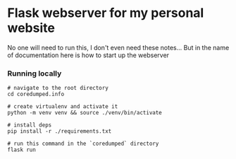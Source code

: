 # Flask webserver for my personal website

No one will need to run this, I don't even need these notes... But in the name of documentation here is how to start up the webserver

### Running locally
```
# navigate to the root directory
cd coredumped.info

# create virtualenv and activate it
python -m venv venv && source ./venv/bin/activate

# install deps
pip install -r ./requirements.txt

# run this command in the `coredumped` directory
flask run
```
